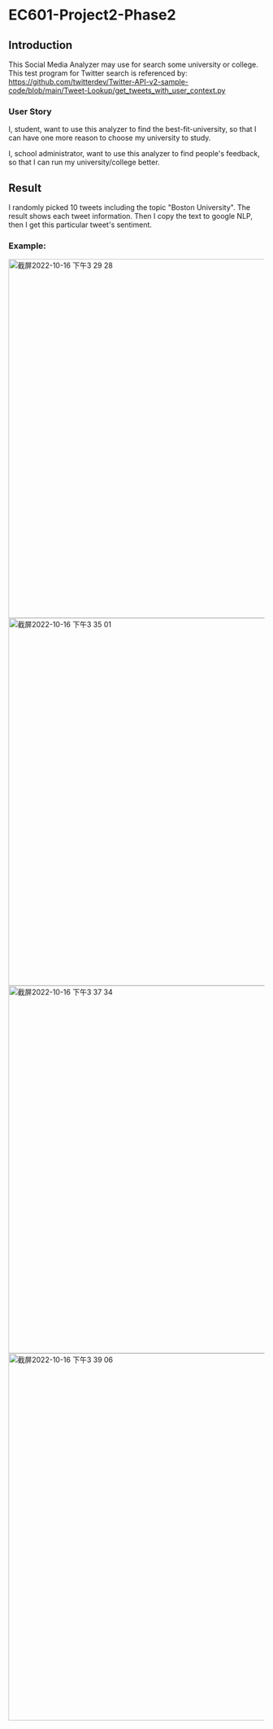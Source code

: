 # EC601-Project2-Phase2
## Introduction
This Social Media Analyzer may use for search some university or college.
This test program for Twitter search is referenced by: https://github.com/twitterdev/Twitter-API-v2-sample-code/blob/main/Tweet-Lookup/get_tweets_with_user_context.py


### User Story
I, student, want to use this analyzer to find the best-fit-university, so that I can have one more reason to choose my university to study.

I, school administrator, want to use this analyzer to find people's feedback, so that I can run my university/college better.

## Result
I randomly picked 10 tweets including the topic "Boston University". The result shows each tweet information. Then I copy the text to google NLP, then I get this particular tweet's sentiment.

### Example:
<img width="706" alt="截屏2022-10-16 下午3 29 28" src="https://user-images.githubusercontent.com/113192414/196054487-2bbac816-5853-4e77-be37-b7cd05d96b05.png">

<img width="723" alt="截屏2022-10-16 下午3 35 01" src="https://user-images.githubusercontent.com/113192414/196054507-60e33764-4424-4e40-83a7-5a9db536626d.png">

<img width="723" alt="截屏2022-10-16 下午3 37 34" src="https://user-images.githubusercontent.com/113192414/196054616-a56646c5-744a-4f51-9a29-7af9b8af915a.png">

<img width="722" alt="截屏2022-10-16 下午3 39 06" src="https://user-images.githubusercontent.com/113192414/196054688-7be703dd-aad7-4df1-9471-c371d637c625.png">
